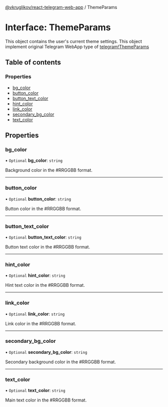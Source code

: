 [@vkruglikov/react-telegram-web-app](../README.md) / ThemeParams

# Interface: ThemeParams

This object contains the user's current theme settings.
This object implement original Telegram WebApp type of [telegram!ThemeParams](https://core.telegram.org/bots/webapps#themeparams)

## Table of contents

### Properties

- [bg_color](ThemeParams.md#bg_color)
- [button_color](ThemeParams.md#button_color)
- [button_text_color](ThemeParams.md#button_text_color)
- [hint_color](ThemeParams.md#hint_color)
- [link_color](ThemeParams.md#link_color)
- [secondary_bg_color](ThemeParams.md#secondary_bg_color)
- [text_color](ThemeParams.md#text_color)

## Properties

### bg_color

• `Optional` **bg_color**: `string`

Background color in the #RRGGBB format.

---

### button_color

• `Optional` **button_color**: `string`

Button color in the #RRGGBB format.

---

### button_text_color

• `Optional` **button_text_color**: `string`

Button text color in the #RRGGBB format.

---

### hint_color

• `Optional` **hint_color**: `string`

Hint text color in the #RRGGBB format.

---

### link_color

• `Optional` **link_color**: `string`

Link color in the #RRGGBB format.

---

### secondary_bg_color

• `Optional` **secondary_bg_color**: `string`

Secondary background color in the #RRGGBB format.

---

### text_color

• `Optional` **text_color**: `string`

Main text color in the #RRGGBB format.
